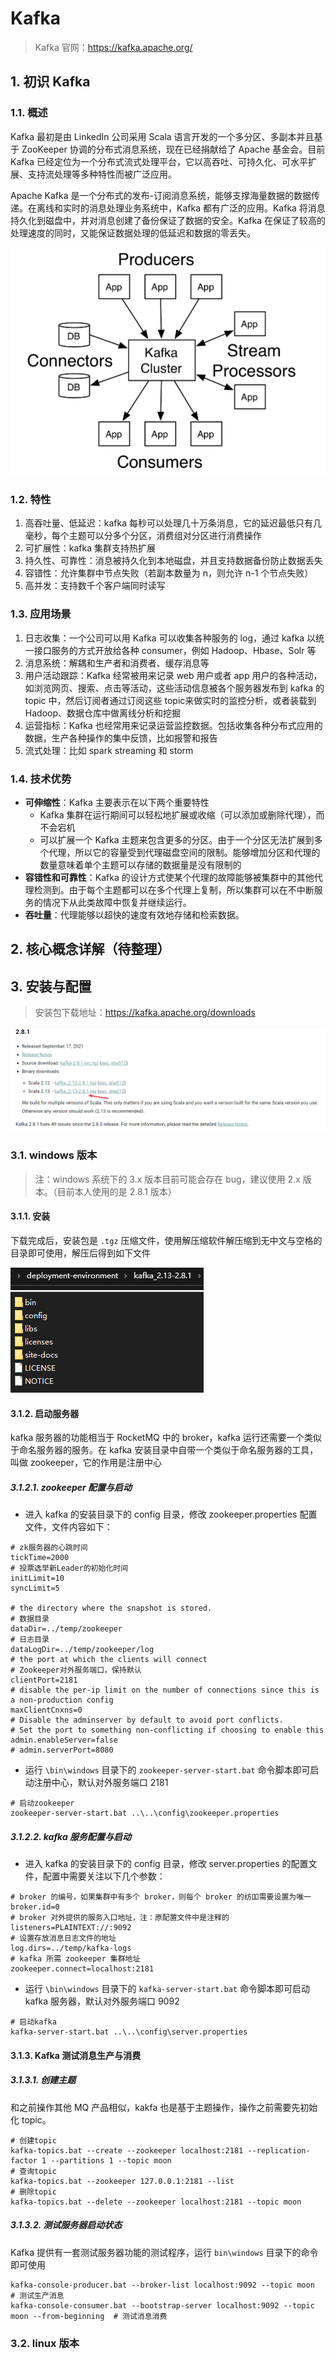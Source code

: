 # Kafka

> Kafka 官网：https://kafka.apache.org/

## 1. 初识 Kafka

### 1.1. 概述

Kafka 最初是由 LinkedIn 公司采用 Scala 语言开发的一个多分区、多副本并且基于 ZooKeeper 协调的分布式消息系统，现在已经捐献给了 Apache 基金会。目前 Kafka 已经定位为一个分布式流式处理平台，它以高吞吐、可持久化、可水平扩展、支持流处理等多种特性而被广泛应用。

Apache Kafka 是一个分布式的发布-订阅消息系统，能够支撑海量数据的数据传递。在离线和实时的消息处理业务系统中，Kafka 都有广泛的应用。Kafka 将消息持久化到磁盘中，并对消息创建了备份保证了数据的安全。Kafka 在保证了较高的处理速度的同时，又能保证数据处理的低延迟和数据的零丢失。

![](images/521452522220545.png)

### 1.2. 特性

1. 高吞吐量、低延迟：kafka 每秒可以处理几十万条消息，它的延迟最低只有几毫秒，每个主题可以分多个分区，消费组对分区进行消费操作
2. 可扩展性：kafka 集群支持热扩展
3. 持久性、可靠性：消息被持久化到本地磁盘，并且支持数据备份防止数据丢失
4. 容错性：允许集群中节点失败（若副本数量为 n，则允许 n-1 个节点失败）
5. 高并发：支持数千个客户端同时读写

### 1.3. 应用场景

1. 日志收集：一个公司可以用 Kafka 可以收集各种服务的 log，通过 kafka 以统一接口服务的方式开放给各种 consumer，例如 Hadoop、Hbase、Solr 等
2. 消息系统：解耦和生产者和消费者、缓存消息等
3. 用户活动跟踪：Kafka 经常被用来记录 web 用户或者 app 用户的各种活动，如浏览网页、搜索、点击等活动，这些活动信息被各个服务器发布到 kafka 的 topic 中，然后订阅者通过订阅这些 topic来做实时的监控分析，或者装载到 Hadoop、数据仓库中做离线分析和挖掘
4. 运营指标：Kafka 也经常用来记录运营监控数据。包括收集各种分布式应用的数据，生产各种操作的集中反馈，比如报警和报告
5. 流式处理：比如 spark streaming 和 storm

### 1.4. 技术优势

- **可伸缩性**：Kafka 主要表示在以下两个重要特性
    - Kafka 集群在运行期间可以轻松地扩展或收缩（可以添加或删除代理），而不会宕机
    - 可以扩展一个 Kafka 主题来包含更多的分区。由于一个分区无法扩展到多个代理，所以它的容量受到代理磁盘空间的限制。能够增加分区和代理的数量意味着单个主题可以存储的数据量是没有限制的
- **容错性和可靠性**：Kafka 的设计方式使某个代理的故障能够被集群中的其他代理检测到。由于每个主题都可以在多个代理上复制，所以集群可以在不中断服务的情况下从此类故障中恢复并继续运行。
- **吞吐量**：代理能够以超快的速度有效地存储和检索数据。

## 2. 核心概念详解（待整理）



## 3. 安装与配置

> 安装包下载地址：https://kafka.apache.org/downloads

![](images/415914022238971.png)

### 3.1. windows 版本

> 注：windows 系统下的 3.x 版本目前可能会存在 bug，建议使用 2.x 版本。（目前本人使用的是 2.8.1 版本）

#### 3.1.1. 安装

下载完成后，安装包是 `.tgz` 压缩文件，使用解压缩软件解压缩到无中文与空格的目录即可使用，解压后得到如下文件

![](images/505440123226838.png)

#### 3.1.2. 启动服务器

kafka 服务器的功能相当于 RocketMQ 中的 broker，kafka 运行还需要一个类似于命名服务器的服务。在 kafka 安装目录中自带一个类似于命名服务器的工具，叫做 zookeeper，它的作用是注册中心

##### 3.1.2.1. zookeeper 配置与启动

- 进入 kafka 的安装目录下的 config 目录，修改 zookeeper.properties 配置文件，文件内容如下：

```properties  
# zk服务器的心跳时间
tickTime=2000
# 投票选举新Leader的初始化时间
initLimit=10
syncLimit=5

# the directory where the snapshot is stored.
# 数据目录
dataDir=../temp/zookeeper
# 日志目录
dataLogDir=../temp/zookeeper/log
# the port at which the clients will connect
# Zookeeper对外服务端口，保持默认
clientPort=2181
# disable the per-ip limit on the number of connections since this is a non-production config
maxClientCnxns=0
# Disable the adminserver by default to avoid port conflicts.
# Set the port to something non-conflicting if choosing to enable this
admin.enableServer=false
# admin.serverPort=8080
```

- 运行 `\bin\windows` 目录下的 `zookeeper-server-start.bat` 命令脚本即可启动注册中心，默认对外服务端口 2181

```shell
# 启动zookeeper
zookeeper-server-start.bat ..\..\config\zookeeper.properties
```

##### 3.1.2.2. kafka 服务配置与启动

- 进入 kafka 的安装目录下的 config 目录，修改 server.properties 的配置文件，配置中需要关注以下几个参数：

```properties
# broker 的编号，如果集群中有多个 broker，则每个 broker 的纺吅需要设置为唯一
broker.id=0
# broker 对外提供的服务入口地址，注：原配置文件中是注释的
listeners=PLAINTEXT://:9092
# 设置存放消息日志文件的地址
log.dirs=../temp/kafka-logs
# kafka 所需 zookeeper 集群地址
zookeeper.connect=localhost:2181
```

- 运行 `\bin\windows` 目录下的 `kafka-server-start.bat` 命令脚本即可启动 kafka 服务器，默认对外服务端口 9092

```shell
# 启动kafka
kafka-server-start.bat ..\..\config\server.properties
```

#### 3.1.3. Kafka 测试消息生产与消费 

##### 3.1.3.1. 创建主题

和之前操作其他 MQ 产品相似，kakfa 也是基于主题操作，操作之前需要先初始化 topic。

```shell
# 创建topic
kafka-topics.bat --create --zookeeper localhost:2181 --replication-factor 1 --partitions 1 --topic moon
# 查询topic
kafka-topics.bat --zookeeper 127.0.0.1:2181 --list					
# 删除topic
kafka-topics.bat --delete --zookeeper localhost:2181 --topic moon
```

##### 3.1.3.2. 测试服务器启动状态

Kafka 提供有一套测试服务器功能的测试程序，运行 `bin\windows` 目录下的命令即可使用

```shell
kafka-console-producer.bat --broker-list localhost:9092 --topic moon						# 测试生产消息
kafka-console-consumer.bat --bootstrap-server localhost:9092 --topic moon --from-beginning	# 测试消息消费
```

### 3.2. linux 版本




